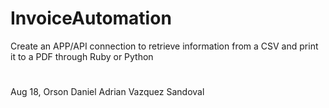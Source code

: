 # InvoiceAutomation
Create an APP/API connection to retrieve information from a CSV and print it to a PDF through Ruby or Python 


#
Aug 18, Orson Daniel Adrian Vazquez Sandoval
